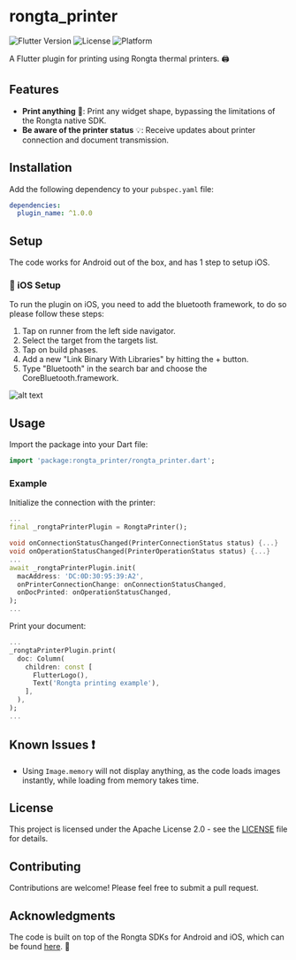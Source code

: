 # rongta_printer

![Flutter Version](https://img.shields.io/badge/flutter-%3E%3D0.0.1-blue.svg)
![License](https://img.shields.io/badge/license-Apache%202.0-blue.svg)
![Platform](https://img.shields.io/badge/platform-android-lightgrey.svg)

A Flutter plugin for printing using Rongta thermal printers. 🖨️

## Features

- **Print anything** 🤯: Print any widget shape, bypassing the limitations of the Rongta native SDK.
- **Be aware of the printer status** 💡: Receive updates about printer connection and document transmission.

## Installation

Add the following dependency to your `pubspec.yaml` file:

```yaml
dependencies:
  plugin_name: ^1.0.0
```

## Setup

The code works for Android out of the box, and has 1 step to setup iOS.

### 🔧 iOS Setup

To run the plugin on iOS, you need to add the bluetooth framework, to do so please follow these steps:
1. Tap on runner from the left side navigator.
2. Select the target from the targets list.
3. Tap on build phases.
4. Add a new "Link Binary With Libraries" by hitting the + button.
5. Type "Bluetooth" in the search bar and choose the CoreBluetooth.framework.

![alt text](https://github.com/byshy/rongta_printer/blob/main/assets/images/ios_setup_steps.png?raw=true)

## Usage

Import the package into your Dart file:

```dart
import 'package:rongta_printer/rongta_printer.dart';
```

### Example

Initialize the connection with the printer:

```dart
...
final _rongtaPrinterPlugin = RongtaPrinter();

void onConnectionStatusChanged(PrinterConnectionStatus status) {...}
void onOperationStatusChanged(PrinterOperationStatus status) {...}
...
await _rongtaPrinterPlugin.init(
  macAddress: 'DC:0D:30:95:39:A2',
  onPrinterConnectionChange: onConnectionStatusChanged,
  onDocPrinted: onOperationStatusChanged,
);
...
```

Print your document:

```dart
...
_rongtaPrinterPlugin.print(
  doc: Column(
    children: const [
      FlutterLogo(),
      Text('Rongta printing example'),
    ],
  ),
);
...
```

## Known Issues ❗️

- Using `Image.memory` will not display anything, as the code loads images instantly, while loading from memory takes time.

## License

This project is licensed under the Apache License 2.0 - see the [LICENSE](LICENSE) file for details.

## Contributing

Contributions are welcome! Please feel free to submit a pull request.

## Acknowledgments

The code is built on top of the Rongta SDKs for Android and iOS, which can be found [here](https://www.rongtatech.com/category/downloads/4). 🙌
